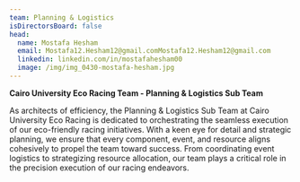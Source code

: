 ```yaml
---
team: Planning & Logistics
isDirectorsBoard: false
head:
  name: Mostafa Hesham
  email: Mostafa12.Hesham12@gmail.comMostafa12.Hesham12@gmail.com
  linkedin: linkedin.com/in/mostafahesham00
  image: /img/img_0430-mostafa-hesham.jpg
---
```

**Cairo University Eco Racing Team - Planning & Logistics Sub Team**

As architects of efficiency, the Planning & Logistics Sub Team at Cairo University Eco Racing is dedicated to orchestrating the seamless execution of our eco-friendly racing initiatives. With a keen eye for detail and strategic planning, we ensure that every component, event, and resource aligns cohesively to propel the team toward success. From coordinating event logistics to strategizing resource allocation, our team plays a critical role in the precision execution of our racing endeavors.